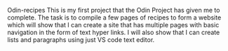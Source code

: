 Odin-recipes
This is my first project that the Odin Project has given me to complete. The task is to compile a few pages of recipes to form a website which will show that I can create a site that has multiple pages with basic navigation in the form of text hyper links. I will also show that I can create lists and paragraphs using just VS code text editor.
